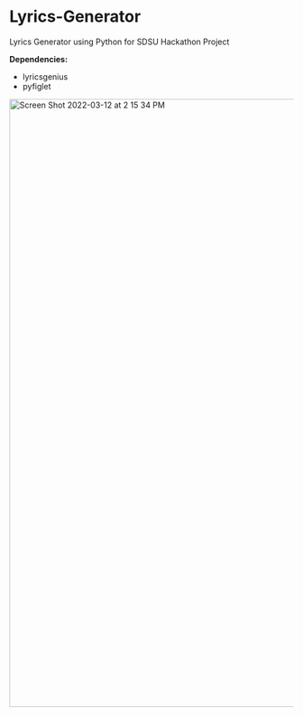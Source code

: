# Lyrics-Generator
Lyrics Generator using Python for SDSU Hackathon Project

**Dependencies:**
- lyricsgenius
- pyfiglet
<img width="1076" alt="Screen Shot 2022-03-12 at 2 15 34 PM" src="https://user-images.githubusercontent.com/46804151/158036927-178568a2-b090-419a-918a-4215f427c2a1.png">
